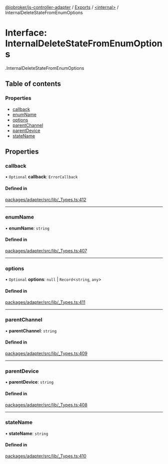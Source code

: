 [@iobroker/js-controller-adapter](../README.md) / [Exports](../modules.md) / [<internal\>](../modules/internal_.md) / InternalDeleteStateFromEnumOptions

# Interface: InternalDeleteStateFromEnumOptions

[<internal>](../modules/internal_.md).InternalDeleteStateFromEnumOptions

## Table of contents

### Properties

- [callback](internal_.InternalDeleteStateFromEnumOptions.md#callback)
- [enumName](internal_.InternalDeleteStateFromEnumOptions.md#enumname)
- [options](internal_.InternalDeleteStateFromEnumOptions.md#options)
- [parentChannel](internal_.InternalDeleteStateFromEnumOptions.md#parentchannel)
- [parentDevice](internal_.InternalDeleteStateFromEnumOptions.md#parentdevice)
- [stateName](internal_.InternalDeleteStateFromEnumOptions.md#statename)

## Properties

### callback

• `Optional` **callback**: `ErrorCallback`

#### Defined in

[packages/adapter/src/lib/_Types.ts:412](https://github.com/ioBroker/ioBroker.js-controller/blob/deec19ee/packages/adapter/src/lib/_Types.ts#L412)

___

### enumName

• **enumName**: `string`

#### Defined in

[packages/adapter/src/lib/_Types.ts:407](https://github.com/ioBroker/ioBroker.js-controller/blob/deec19ee/packages/adapter/src/lib/_Types.ts#L407)

___

### options

• `Optional` **options**: ``null`` \| `Record`<`string`, `any`\>

#### Defined in

[packages/adapter/src/lib/_Types.ts:411](https://github.com/ioBroker/ioBroker.js-controller/blob/deec19ee/packages/adapter/src/lib/_Types.ts#L411)

___

### parentChannel

• **parentChannel**: `string`

#### Defined in

[packages/adapter/src/lib/_Types.ts:409](https://github.com/ioBroker/ioBroker.js-controller/blob/deec19ee/packages/adapter/src/lib/_Types.ts#L409)

___

### parentDevice

• **parentDevice**: `string`

#### Defined in

[packages/adapter/src/lib/_Types.ts:408](https://github.com/ioBroker/ioBroker.js-controller/blob/deec19ee/packages/adapter/src/lib/_Types.ts#L408)

___

### stateName

• **stateName**: `string`

#### Defined in

[packages/adapter/src/lib/_Types.ts:410](https://github.com/ioBroker/ioBroker.js-controller/blob/deec19ee/packages/adapter/src/lib/_Types.ts#L410)

